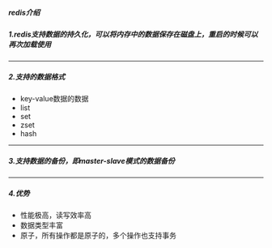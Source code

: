 ##### redis介绍
##### 1.redis支持数据的持久化，可以将内存中的数据保存在磁盘上，重启的时候可以再次加载使用
---
##### 2.支持的数据格式
- key-value数据的数据
- list
- set
- zset
- hash
---
##### 3.支持数据的备份，即master-slave模式的数据备份


---
##### 4.优势
- 性能极高，读写效率高
- 数据类型丰富
- 原子，所有操作都是原子的，多个操作也支持事务
